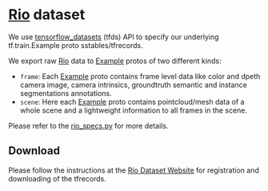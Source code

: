 # [Rio] dataset

We use <a href='https://www.tensorflow.org/datasets' target='_blank'>tensorflow_datasets</a> (tfds) API to
specify our underlying tf.train.Example proto sstables/tfrecords.

We export raw [Rio] data to [Example] protos of two different kinds:

*   `frame`: Each [Example] proto contains frame level data like color and dpeth
    camera image, camera intrinsics, groundtruth semantic and instance
    segmentations annotations.
*   `scene`: Here each [Example] proto contains pointcloud/mesh data of a whole
    scene and a lightweight information to all frames in the scene.

Please refer to the <a href='https://github.com/google-research/google-research/blob/master/tf3d/datasets/specs/rio_specs.py' target='_blank'>rio_specs.py</a> for more details.

## Download

Please follow the instructions at the <a href='https://waldjohannau.github.io/RIO/' target='_blank'>Rio Dataset Website</a> for registration and
downloading of the tfrecords.

[Rio]: https://waldjohannau.github.io/RIO/
[Example]: https://www.tensorflow.org/api_docs/python/tf/train/Example
